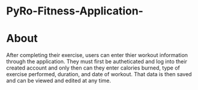 # PyRo-Fitness-Application-

<h1> About </h2>
After completing their exercise, users can enter thier workout information through the application. 
They must first be autheticated and log into their created account and only then can they 
enter calories burned, type of exercise performed,  duration, and date of workout. That data is then saved and can be viewed and edited at any time. 

